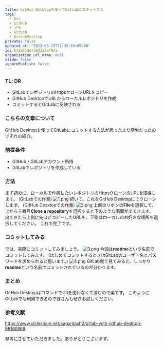 ```yaml
---
title: GitHub Desktopを使ってGitLabにコミットする
tags:
  - Git
  - GitHub
  - メモ
  - GitLab
  - GithubDesktop
private: false
updated_at: '2023-06-23T21:35:26+09:00'
id: b72ab1d04d9d2a2af92a
organization_url_name: null
slide: false
ignorePublish: false
---
```

### TL; DR
- GitLabでレポジトリのHttpsクローンURLをコピー
- GitHub DesktopでURLからローカルレポジトリを作成
- コミットするとGitLabに反映される

### こちらの文章について
GitHub Desktopを使ってGitLabにコミットする方法が思ったより簡単だったのでそれの紹介。

### 前提条件
- GitHub・GitLabアカウント所持
- GitLabでレポジトリを作成している

### 方法
まず初めに、ローカルで作業したいレポジトリのHttpsクローンのURLを取得します。
(GitLabでの作業)
![1.png](https://qiita-image-store.s3.ap-northeast-1.amazonaws.com/0/2769460/15ea8159-013d-78f2-a009-20cde9aaabdc.png)
続いて、これをGitHub Desktopにてクローンします。
(GitHub Desktopでの作業)
![2.png](https://qiita-image-store.s3.ap-northeast-1.amazonaws.com/0/2769460/c10f6982-3669-bf55-6294-900ec90a3185.png)
上側のリボンの**File**を選択して、上から三番目**Clone a repository**を選択すると下のような画面が出てきます。
出てきたら上側に先ほどコピーしたURLを、下側はローカルのお好きな場所を選択してください。
これで完了です。

### コミットしてみる
では、実際にコミットしてみましょう。
![3.png](https://qiita-image-store.s3.ap-northeast-1.amazonaws.com/0/2769460/7965845e-e690-2322-f8f7-24cefdac7ad9.png)
今回は**readme**という名前でコミットしてみます。
(はじめてコミットするときはGitLabのユーザー名とパスワードを求められると思います。)
![4.png](https://qiita-image-store.s3.ap-northeast-1.amazonaws.com/0/2769460/3c39e494-1cc2-d34e-0c05-a2712113d4c6.png)
GitLab側で見てみると、しっかり**readme**という名前でコミットされているのが分かります。

### まとめ
GitHub DesktopはコマンドでGitを使わなくて済むので楽です。
このようにGitLabでも利用できるので皆さんもぜひお試しください。

### 参考文献
https://www.slideshare.net/sagardash2/gitlab-with-github-desktop-98160868

参考にさせていただきました。ありがとうございます。
